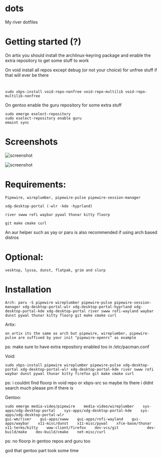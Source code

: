 # dots
My river dotfiles

#                                                                                        Getting started (?)

On artix you should install the archlinux-keyring package and enable the extra repository to get some stuff to work

On void install all repos except debug (or not your choice) for unfree stuff if that will ever be there
#
    sudo xbps-install void-repo-nonfree void-repo-multilib void-repo-multilib-nonfree

On gentoo enable the guru repository for some extra stuff

    sudo emerge eselect-repository
    sudo eselect-repository enable guru
    emaint sync

#                                                                                        Screenshots



![screenshot](https://github.com/user-attachments/assets/8e89110a-c8fd-4922-a304-4084447597f4)



![screenshot](https://github.com/user-attachments/assets/a556dc25-21de-4feb-84c5-1d0677080536)



#                                                                                        Requirements:

    Pipewire, wireplumber, pipewire-pulse pipewire-session-manager 

    xdg-desktop-portal (-wlr -kde -hyprland)

    river swww rofi waybar pywal thunar kitty floorp 

    git make cmake curl

   An aur helper such as yay or paru is also recommended if using arch based distros





#                                                                                         Optional:

    vesktop, lyssa, dunst, flatpak, grim and slurp

#                                                                                        Installation

    Arch: paru -S pipewire wireplumber pipewire-pulse pipewire-session-manager xdg-desktop-portal-wlr xdg-desktop-portal-hyprland xdg-desktop-portal-kde xdg-desktop-portal river swww rofi-wayland waybar dunst pywal thunar kitty floorp git make cmake curl
    
Artix:

    on artix its the same as arch but pipewire, wireplumber, pipewire-pulse are suffixed by your init "pipewire-openrc" as example 
ps: make sure to have extra repository enabled too in /etc/pacman.conf

Void:

    sudo xbps-install pipewire wireplumber pipewire-pulse xdg-desktop-portal xdg-desktop-portal-wlr xdg-desktop-portal-kde river swww rofi waybar dunst pywal thunar kitty firefox git make cmake curl
ps: i couldnt find floorp in void repo or xbps-src so maybe its there i didnt search much please pm if there is
    
Gentoo:

    sudo emerge media-video/pipewire    media-video/wireplumber    sys-apps/xdg-desktop-portal    sys-apps/xdg-desktop-portal-kde    sys-apps/xdg-desktop-portal-wlr 
    gui-wm/river    gui-apps/swww    gui-apps/rofi-wayland    gui-apps/waybar    x11-misc/dunst    x11-misc/pywal    xfce-base/thunar    x11-terms/kitty    www-client/firefox    dev-vcs/git             dev-build/make    dev-build/cmake    net-misc/curl
    
ps: no floorp in gentoo repos and guru too

god that gentoo part took some time




                                                                                          
